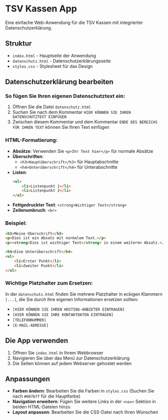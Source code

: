 # TSV Kassen App

Eine einfache Web-Anwendung für die TSV Kassen mit integrierter Datenschutzerklärung.

## Struktur

- `index.html` - Hauptseite der Anwendung
- `datenschutz.html` - Datenschutzerklärungsseite
- `styles.css` - Stylesheet für das Design

## Datenschutzerklärung bearbeiten

### So fügen Sie Ihren eigenen Datenschutztext ein:

1. Öffnen Sie die Datei `datenschutz.html`
2. Suchen Sie nach dem Kommentar `HIER KÖNNEN SIE IHREN DATENSCHUTZTEXT EINFÜGEN`
3. Zwischen diesem Kommentar und dem Kommentar `ENDE DES BEREICHS FÜR IHREN TEXT` können Sie Ihren Text einfügen

### HTML-Formatierung:

- **Absätze**: Verwenden Sie `<p>Ihr Text hier</p>` für normale Absätze
- **Überschriften**: 
  - `<h3>Hauptüberschrift</h3>` für Hauptabschnitte
  - `<h4>Unterüberschrift</h4>` für Unterabschnitte
- **Listen**: 
  ```html
  <ul>
      <li>Listenpunkt 1</li>
      <li>Listenpunkt 2</li>
  </ul>
  ```
- **Fettgedruckter Text**: `<strong>Wichtiger Text</strong>`
- **Zeilenumbruch**: `<br>`

### Beispiel:

```html
<h3>Meine Überschrift</h3>
<p>Dies ist ein Absatz mit normalem Text.</p>
<p><strong>Dies ist wichtiger Text</strong> in einem weiteren Absatz.</p>

<h4>Eine Unterüberschrift</h4>
<ul>
    <li>Erster Punkt</li>
    <li>Zweiter Punkt</li>
</ul>
```

### Wichtige Platzhalter zum Ersetzen:

In der `datenschutz.html` finden Sie mehrere Platzhalter in eckigen Klammern `[...]`, die Sie durch Ihre eigenen Informationen ersetzen sollten:

- `[HIER KÖNNEN SIE IHREN HOSTING-ANBIETER EINTRAGEN]`
- `[HIER KÖNNEN SIE IHRE KONTAKTDATEN EINTRAGEN]`
- `[TELEFONNUMMER]`
- `[E-MAIL-ADRESSE]`

## Die App verwenden

1. Öffnen Sie `index.html` in Ihrem Webbrowser
2. Navigieren Sie über das Menü zur Datenschutzerklärung
3. Die Seiten können auf jedem Webserver gehostet werden

## Anpassungen

- **Farben ändern**: Bearbeiten Sie die Farben in `styles.css` (Suchen Sie nach `#007bff` für die Hauptfarbe)
- **Navigation erweitern**: Fügen Sie weitere Links in der `<nav>` Sektion in beiden HTML-Dateien hinzu
- **Layout anpassen**: Bearbeiten Sie die CSS-Datei nach Ihren Wünschen
